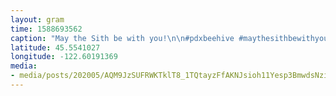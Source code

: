 ```yaml
---
layout: gram
time: 1588693562
caption: "May the Sith be with you!\n\n#pdxbeehive #maythesithbewithyou"
latitude: 45.5541027
longitude: -122.60191369
media:
- media/posts/202005/AQM9JzSUFRWKTklT8_1TQtayzFfAKNJsioh11Yesp3BmwdsNziwpASdIgpLh3hA8tk2y5Gji587qiNBWtKENl1O1IVu3DvP5yYMn0_18099851113180028.mp4
---
```

